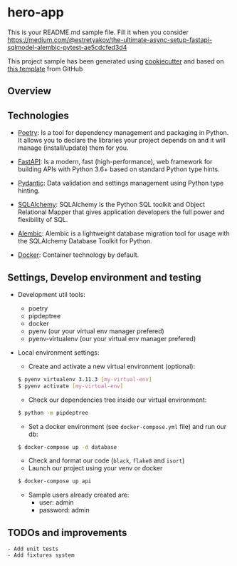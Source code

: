 # hero-app

This is your README.md sample file. Fill it when you consider
https://medium.com/@estretyakov/the-ultimate-async-setup-fastapi-sqlmodel-alembic-pytest-ae5cdcfed3d4

This project sample has been generated using [cookiecutter](https://cookiecutter.readthedocs.io/en/stable/README.html) and based on [this template](https://github.com/rafsaf/minimal-fastapi-postgres-template) from GitHub

## Overview

## Technologies

- [Poetry](https://python-poetry.org): Is a tool for dependency management and packaging in Python. It allows you to declare the libraries your project depends on and it will manage (install/update) them for you.

- [FastAPI](https://fastapi.tiangolo.com): Is a modern, fast (high-performance), web framework for building APIs with Python 3.6+ based on standard Python type hints.

- [Pydantic](https://pydantic-docs.helpmanual.io): Data validation and settings management using Python type hinting.

- [SQLAlchemy](https://www.sqlalchemy.org): SQLAlchemy is the Python SQL toolkit and Object Relational Mapper that gives application developers the full power and flexibility of SQL.

- [Alembic](https://alembic.sqlalchemy.org/en/latest/): Alembic is a lightweight database migration tool for usage with the SQLAlchemy Database Toolkit for Python.

- [Docker](https://docs.docker.com/get-started/overview/): Container technology by default.

## Settings, Develop environment and testing

- Development util tools:
    - poetry
    - pipdeptree
    - docker
    - pyenv (our your virtual env manager prefered)
    - pyenv-virtualenv (our your virtual env manager prefered)

- Local environment settings:
    - Create and activate a new virtual environment (optional):
    ```bash
    $ pyenv virtualenv 3.11.3 [my-virtual-env]
    $ pyenv activate [my-virtual-env]
    ```
    - Check our dependencies tree inside our virtual environment:
    ```bash
    $ python -m pipdeptree
    ```
    - Set a docker environment (see `docker-compose.yml` file) and run our db:
    ```bash
    $ docker-compose up -d database
    ```
    - Check and format our code (`black`, `flake8` and `isort`)
    - Launch our project using your venv or docker
    ```bash
    $ docker-compose up api
    ```
    - Sample users already created are:
        - user: admin
        - password: admin


## TODOs and improvements
    - Add unit tests
    - Add fixtures system
